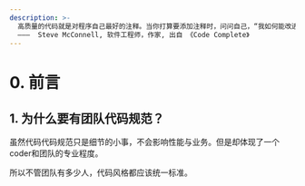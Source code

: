```yaml
---
description: >-
  高质量的代码就是对程序自己最好的注释。当你打算要添加注释时，问问自己，“我如何能改进编码以至于根本不需要添加注释？”改进你的代码，然后才是用注释使它更清楚。                                                  
  ———  Steve McConnell, 软件工程师，作家, 出自 《Code Complete》
---
```


# 0. 前言

## 1. 为什么要有团队代码规范？

虽然代码代码规范只是细节的小事，不会影响性能与业务。但是却体现了一个coder和团队的专业程度。

所以不管团队有多少人，代码风格都应该统一标准。

